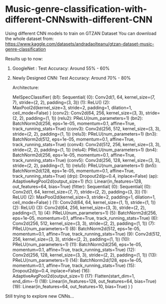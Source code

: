 # Music-genre-classification-with-different-CNNswith-different-CNN
Using different CNN models to train on GTZAN Dataset
You can download the whole dataset from: https://www.kaggle.com/datasets/andradaolteanu/gtzan-dataset-music-genre-classification

Results up to now:
1. GoogleNet : Test Accuracy: Around 55% - 60%
   
3. Newly Designed CNN: Test Accuracy: Around 70% - 80%
   
   Architecture:
   
   MelSpecClassifier(
  (b1): Sequential(
    (0): Conv2d(1, 64, kernel_size=(7, 7), stride=(2, 2), padding=(3, 3))
    (1): ReLU()
    (2): MaxPool2d(kernel_size=3, stride=2, padding=1, dilation=1, ceil_mode=False)
  )
  (conv2): Conv2d(64, 256, kernel_size=(3, 3), stride=(2, 2), padding=(1, 1))
  (relu2): PReLU(num_parameters=1)
  (bn2): BatchNorm2d(256, eps=1e-05, momentum=0.1, affine=True, track_running_stats=True)
  (conv3): Conv2d(256, 512, kernel_size=(3, 3), stride=(2, 2), padding=(1, 1))
  (relu3): PReLU(num_parameters=1)
  (bn3): BatchNorm2d(512, eps=1e-05, momentum=0.1, affine=True, track_running_stats=True)
  (conv4): Conv2d(512, 256, kernel_size=(3, 3), stride=(2, 2), padding=(1, 1))
  (relu4): PReLU(num_parameters=1)
  (bn4): BatchNorm2d(256, eps=1e-05, momentum=0.1, affine=True, track_running_stats=True)
  (conv5): Conv2d(256, 128, kernel_size=(3, 3), stride=(2, 2), padding=(1, 1))
  (relu5): PReLU(num_parameters=1)
  (bn5): BatchNorm2d(128, eps=1e-05, momentum=0.1, affine=True, track_running_stats=True)
  (drp): Dropout2d(p=0.4, inplace=False)
  (ap): AdaptiveAvgPool2d(output_size=1)
  (fc): Linear(in_features=128, out_features=64, bias=True)
  (fitter): Sequential(
    (0): Sequential(
      (0): Conv2d(1, 64, kernel_size=(7, 7), stride=(2, 2), padding=(3, 3))
      (1): ReLU()
      (2): MaxPool2d(kernel_size=3, stride=2, padding=1, dilation=1, ceil_mode=False)
    )
    (1): Conv2d(64, 64, kernel_size=(1, 1), stride=(1, 1))
    (2): ReLU()
    (3): Conv2d(64, 256, kernel_size=(3, 3), stride=(2, 2), padding=(1, 1))
    (4): PReLU(num_parameters=1)
    (5): BatchNorm2d(256, eps=1e-05, momentum=0.1, affine=True, track_running_stats=True)
    (6): Conv2d(256, 512, kernel_size=(3, 3), stride=(2, 2), padding=(1, 1))
    (7): PReLU(num_parameters=1)
    (8): BatchNorm2d(512, eps=1e-05, momentum=0.1, affine=True, track_running_stats=True)
    (9): Conv2d(512, 256, kernel_size=(3, 3), stride=(2, 2), padding=(1, 1))
    (10): PReLU(num_parameters=1)
    (11): BatchNorm2d(256, eps=1e-05, momentum=0.1, affine=True, track_running_stats=True)
    (12): Conv2d(256, 128, kernel_size=(3, 3), stride=(2, 2), padding=(1, 1))
    (13): PReLU(num_parameters=1)
    (14): BatchNorm2d(128, eps=1e-05, momentum=0.1, affine=True, track_running_stats=True)
    (15): Dropout2d(p=0.4, inplace=False)
    (16): AdaptiveAvgPool2d(output_size=1)
    (17): Flatten(start_dim=1, end_dim=-1)
    (18): Linear(in_features=128, out_features=64, bias=True)
    (19): Linear(in_features=64, out_features=10, bias=True)
  )
)

Still trying to explore new CNNs...
